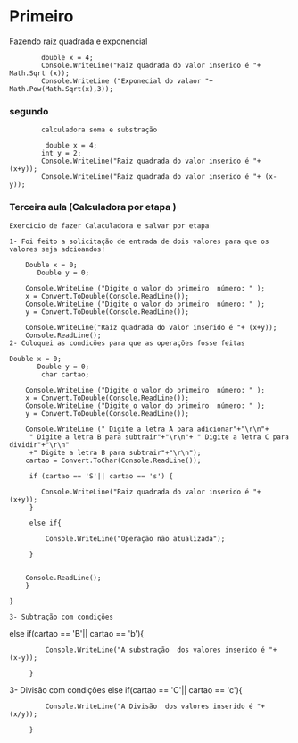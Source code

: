 # Primeiro

Fazendo raiz quadrada e exponencial 

    
            double x = 4;
            Console.WriteLine("Raiz quadrada do valor inserido é "+ Math.Sqrt (x));
            Console.WriteLine ("Exponecial do valaor "+ Math.Pow(Math.Sqrt(x),3));



### segundo 

            calculadora soma e substração 

             double x = 4;
            int y = 2;
            Console.WriteLine("Raiz quadrada do valor inserido é "+ (x+y));
            Console.WriteLine("Raiz quadrada do valor inserido é "+ (x-y));

### Terceira aula (Calculadora por etapa )

    Exercicio de fazer Calaculadora e salvar por etapa

    1- Foi feito a solicitação de entrada de dois valores para que os valores seja adcioandos!

        Double x = 0;
           Double y = 0;

        Console.WriteLine ("Digite o valor do primeiro  número: " );
        x = Convert.ToDouble(Console.ReadLine());
        Console.WriteLine ("Digite o valor do primeiro  número: " );
        y = Convert.ToDouble(Console.ReadLine());
        
        Console.WriteLine("Raiz quadrada do valor inserido é "+ (x+y));
        Console.ReadLine();
    2- Coloquei as condicões para que as operações fosse feitas 

    Double x = 0;
           Double y = 0;
            char cartao;

        Console.WriteLine ("Digite o valor do primeiro  número: " );
        x = Convert.ToDouble(Console.ReadLine());
        Console.WriteLine ("Digite o valor do primeiro  número: " );
        y = Convert.ToDouble(Console.ReadLine());
       
        Console.WriteLine (" Digite a letra A para adicionar"+"\r\n"+
         " Digite a letra B para subtrair"+"\r\n"+ " Digite a letra C para dividir"+"\r\n"
         +" Digite a letra B para subtrair"+"\r\n");
        cartao = Convert.ToChar(Console.ReadLine());

         if (cartao == 'S'|| cartao == 's') {

            Console.WriteLine("Raiz quadrada do valor inserido é "+ (x+y));
         }

         else if{

             Console.WriteLine("Operação não atualizada");

         }

        
        Console.ReadLine();
        }
        
    }

    3- Subtração com condições

else if(cartao == 'B'|| cartao == 'b'){

             Console.WriteLine("A substração  dos valores inserido é "+ (x-y));

         }

 3- Divisão com condições
else if(cartao == 'C'|| cartao == 'c'){

             Console.WriteLine("A Divisão  dos valores inserido é "+ (x/y));

         }

